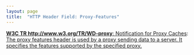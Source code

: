 ```yaml
---
layout: page
title:  "HTTP Header Field: Proxy-Features"
---
```


[**W3C TR http://www.w3.org/TR/WD-proxy**: Notification for Proxy Caches](/specs/W3C/TR/WD-proxy "A mechanism to enable better functioning of proxies is proposed. This mechanism allows proxies to inform a remote server about transactions performed using the cache and for servers to inform proxies when data becomes stale."): [The proxy features header is used by a proxy sending data to a server. It specifies the features supported by the specified proxy.](http://www.w3.org/TR/WD-proxy)

